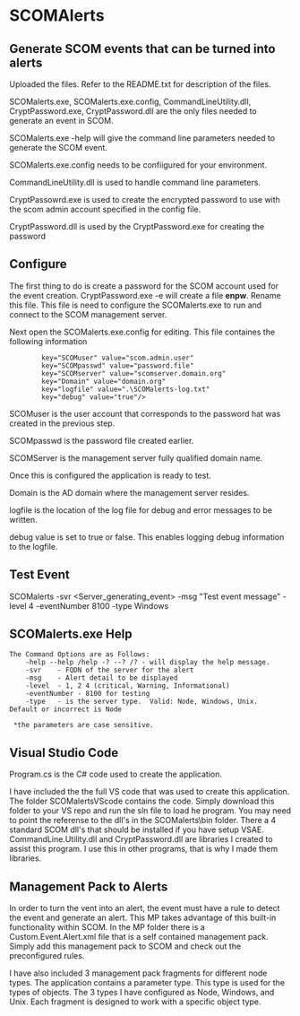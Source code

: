 # SCOMAlerts
<h2>Generate SCOM events that can be turned into alerts</h2>

Uploaded the files.  Refer to the README.txt for description of the files.

SCOMalerts.exe, SCOMalerts.exe.config, CommandLineUtility.dll, CryptPassword.exe, CryptPassword.dll are the only files needed to generate an event in SCOM.

SCOMalerts.exe -help will give the command line parameters needed to generate the SCOM event.

SCOMalerts.exe.config needs to be confiigured for your environment.

CommandLineUtility.dll is used to handle command line parameters.

CryptPassowrd.exe is used to create the encrypted password to use with the scom admin account specified in the config file.

CryptPassword.dll is used by the CryptPassword.exe for creating the password

## Configure 
The first thing to do is create a password for the SCOM account used for the event creation.  CryptPassword.exe -e <password> will create a file **enpw**.  Rename this file.  This file is need to configure the SCOMalerts.exe to run and connect to the SCOM management server.
  
Next open the SCOMalerts.exe.config for editing.  This file containes the following information
```dos
		key="SCOMuser" value="scom.admin.user"
		key="SCOMpasswd" value="password.file"
		key="SCOMserver" value="scomserver.domain.org"
		key="Domain" value="domain.org"
		key="logfile" value=".\SCOMalerts-log.txt"
		key="debug" value="true"/>
```

SCOMuser is the user account that corresponds to the password hat was created in the previous step.

SCOMpasswd is the password file created earlier.

SCOMServer is the management server fully qualified domain name.

Once this is configured the application is ready to test.

Domain is the AD domain where the management server resides.

logfile is the location of the log file for debug and error messages to be written.

debug value is set to true or false.  This enables logging debug information to the logfile.

## Test Event

SCOMalerts -svr <Server_generating_event> -msg "Test event message" -level 4 -eventNumber 8100 -type Windows

## SCOMalerts.exe Help

```dos
The Command Options are as Follows:
    -help --help /help -? --? /? - will display the help message.
    -svr    - FQDN of the server for the alert
    -msg    - Alert detail to be displayed
    -level  - 1, 2 4 (critical, Warning, Informational)
    -eventNumber - 8100 for testing
    -type   - is the server type.  Valid: Node, Windows, Unix.  Default or incorrect is Node

 *the parameters are case sensitive.
```

## Visual Studio Code

Program.cs is the C# code used to create the application.

I have included the the full VS code that was used to create this application.  The folder SCOMalertsVScode contains the code.  Simply download this folder to your VS repo and run the sln file to load he program.  You may need to point the referense to the dll's in the SCOMalerts\bin folder.  There a 4 standard SCOM dll's that should be installed if you have setup VSAE.  CommandLine.Utility.dll and CryptPassword.dll are libraries I created to assist this program.  I use this in other programs, that is why I made them libraries.

## Management Pack to Alerts

In order to turn the vent into an alert, the event must have a rule to detect the event and generate an alert.  This MP takes advantage of this built-in functionality within SCOM.  In the MP folder there is a Custom.Event.Alert.xml file that is a self contained management pack.  Simply add this management pack to SCOM and check out the preconfigured rules.

I have also included 3 management pack fragments for different node types.  The application contains a parameter type.  This type is used for the types of objects.  The 3 types I have configured as Node, Windows, and Unix.  Each fragment is designed to work with a specific object type.
